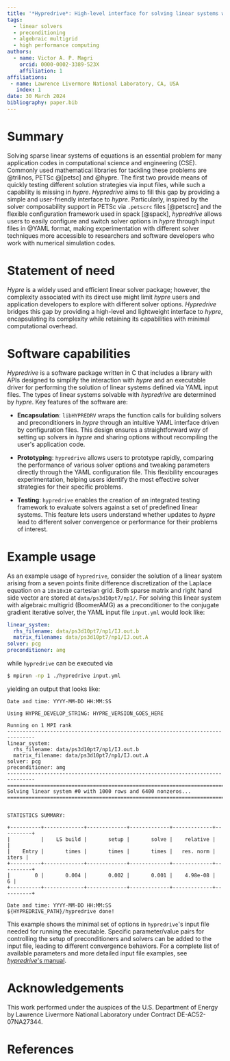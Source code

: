 ```yaml
---
title: '*Hypredrive*: High-level interface for solving linear systems with *hypre*'
tags:
  - linear solvers
  - preconditioning
  - algebraic multigrid
  - high performance computing
authors:
  - name: Victor A. P. Magri
    orcid: 0000-0002-3389-523X
    affiliation: 1
affiliations:
 - name: Lawrence Livermore National Laboratory, CA, USA
   index: 1
date: 30 March 2024
bibliography: paper.bib
---
```


# Summary

Solving sparse linear systems of equations is an essential problem for many application
codes in computational science and engineering (CSE). Commonly used mathematical libraries
for tackling these problems are @trilinos, PETSc @[petsc] and @hypre. The first two
provide means of quickly testing different solution strategies via input files, while such
a capability is missing in *hypre*. *Hypredrive* aims to fill this gap by providing a
simple and user-friendly interface to *hypre*. Particularly, inspired by the solver
composability support in PETSc via `.petscrc` files [@petscrc] and the flexible
configuration framework used in spack [@spack], *hypredrive* allows users to easily
configure and switch solver options in *hypre* through input files in @YAML format, making
experimentation with different solver techniques more accessible to researchers and
software developers who work with numerical simulation codes.

# Statement of need

*Hypre* is a widely used and efficient linear solver package; however, the complexity
associated with its direct use might limit *hypre* users and application developers to
explore with different solver options. *Hypredrive* bridges this gap by providing a
high-level and lightweight interface to *hypre*, encapsulating its complexity while
retaining its capabilities with minimal computational overhead.


# Software capabilities

*Hypredrive* is a software package written in C that includes a library with APIs designed
to simplify the interaction with *hypre* and an executable driver for performing the
solution of linear systems defined via YAML input files. The types of linear systems
solvable with *hypredrive* are determined by *hypre*. Key features of the software are:

* **Encapsulation**: `libHYPREDRV` wraps the function calls for building solvers and
  preconditioners in *hypre* through an intuitive YAML interface driven by configuration
  files. This design ensures a straightforward way of setting up solvers in *hypre* and
  sharing options without recompiling the user's application code.


* **Prototyping**: `hypredrive` allows users to prototype rapidly, comparing the
  performance of various solver options and tweaking parameters directly through the YAML
  configuration file. This flexibility encourages experimentation, helping users identify
  the most effective solver strategies for their specific problems.


* **Testing**: `hypredrive` enables the creation of an integrated testing framework to
  evaluate solvers against a set of predefined linear systems. This feature lets users
  understand whether updates to *hypre* lead to different solver convergence or
  performance for their problems of interest.

# Example usage

As an example usage of `hypredrive`, consider the solution of a linear system arising from
a seven points finite difference discretization of the Laplace equation on a `10x10x10`
cartesian grid. Both sparse matrix and right hand side vector are stored at
`data/ps3d10pt7/np1/`. For solving this linear system with algebraic multigrid (BoomerAMG)
as a preconditioner to the conjugate gradient iterative solver, the YAML input file
`input.yml` would look like:

```yaml
linear_system:
  rhs_filename: data/ps3d10pt7/np1/IJ.out.b
  matrix_filename: data/ps3d10pt7/np1/IJ.out.A
solver: pcg
preconditioner: amg
```

while `hypredrive` can be executed via

```bash
$ mpirun -np 1 ./hypredrive input.yml
```

yielding an output that looks like:

```
Date and time: YYYY-MM-DD HH:MM:SS

Using HYPRE_DEVELOP_STRING: HYPRE_VERSION_GOES_HERE

Running on 1 MPI rank
-------------------------------------------------------------------------------
linear_system:
  rhs_filename: data/ps3d10pt7/np1/IJ.out.b
  matrix_filename: data/ps3d10pt7/np1/IJ.out.A
solver: pcg
preconditioner: amg
-------------------------------------------------------------------------------
===============================================================================
Solving linear system #0 with 1000 rows and 6400 nonzeros...
===============================================================================


STATISTICS SUMMARY:

+----------+-------------+-------------+-------------+-------------+----------+
|          |    LS build |       setup |       solve |    relative |          |
|    Entry |       times |       times |       times |   res. norm |    iters |
+----------+-------------+-------------+-------------+-------------+----------+
|        0 |       0.004 |       0.002 |       0.001 |    4.98e-08 |        6 |
+----------+-------------+-------------+-------------+-------------+----------+

Date and time: YYYY-MM-DD HH:MM:SS
${HYPREDRIVE_PATH}/hypredrive done!
```

This example shows the minimal set of options in `hypredrive`'s input file needed for
running the executable. Specific parameter/value pairs for controlling the setup of
preconditioners and solvers can be added to the input file, leading to different
convergence behaviors. For a complete list of available parameters and more detailed input
file examples, see [*hypredrive*'s manual](https://hypredrive.readthedocs.io/en/latest/).

# Acknowledgements

This work performed under the auspices of the U.S. Department of Energy by Lawrence
Livermore National Laboratory under Contract DE-AC52-07NA27344.

# References
